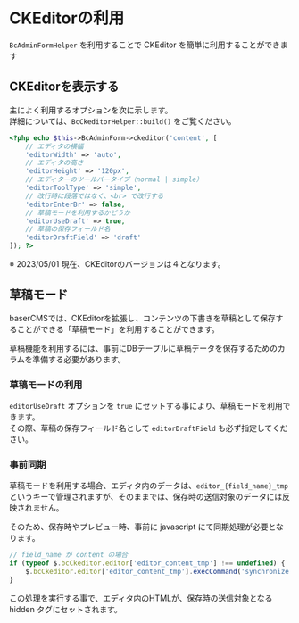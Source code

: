 # CKEditorの利用

`BcAdminFormHelper` を利用することで CKEditor を簡単に利用することができます


## CKEditorを表示する
主によく利用するオプションを次に示します。  
詳細については、`BcCkeditorHelper::build()` をご覧ください。

```php
<?php echo $this->BcAdminForm->ckeditor('content', [
    // エディタの横幅
    'editorWidth' => 'auto',
    // エディタの高さ
    'editorHeight' => '120px',
    // エディターのツールバータイプ（normal | simple）
    'editorToolType' => 'simple',
    // 改行時に段落ではなく、<br> で改行する
    'editorEnterBr' => false,
    // 草稿モードを利用するかどうか
    'editorUseDraft' => true,
    // 草稿の保存フィールド名
    'editorDraftField' => 'draft'
]); ?>
```
※ 2023/05/01 現在、CKEditorのバージョンは４となります。
 
## 草稿モード

baserCMSでは、CKEditorを拡張し、コンテンツの下書きを草稿として保存することができる「草稿モード」を利用することができます。

草稿機能を利用するには、事前にDBテーブルに草稿データを保存するためのカラムを準備する必要があります。

### 草稿モードの利用
`editorUseDraft` オプションを `true` にセットする事により、草稿モードを利用できます。  
その際、草稿の保存フィールド名として `editorDraftField` も必ず指定してください。

### 事前同期
草稿モードを利用する場合、エディタ内のデータは、`editor_{field_name}_tmp` というキーで管理されますが、そのままでは、保存時の送信対象のデータには反映されません。

そのため、保存時やプレビュー時、事前に javascript にて同期処理が必要となります。

```javascript
// field_name が content の場合
if (typeof $.bcCkeditor.editor['editor_content_tmp'] !== undefined) {
    $.bcCkeditor.editor['editor_content_tmp'].execCommand('synchronize');
}
```

この処理を実行する事で、エディタ内のHTMLが、保存時の送信対象となる hidden タグにセットされます。


